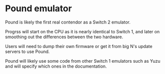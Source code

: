 # Pound emulator
Pound is likely the first real contendor as a Switch 2 emulator.

Progrss will start on the CPU as it is nearly identical to Switch 1, and later on smoothing out the differences between the two hardware.

Users will need to dump their own firmware or get it from big N's update servers to use Pound.

Pound will likely use some code from other Switch 1 emulators such as Yuzu and will specify which ones in the documentation.
